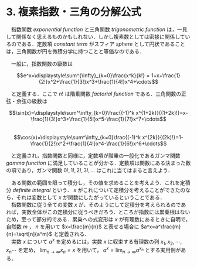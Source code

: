 # 3. 複素指数・三角の分解公式

　指数関数 *exponential function* と三角関数 *trigonometric function* は，一見して関係なく思えるものかもしれない．しかし複素数としては密接に関係しているのである．定数項 *constant term* がスフィア *sphere* として円状であることは，三角関数が円を微積分学に持つことと等価なのである．  

　一般に，指数関数の級数は  

$$e^x=\displaystyle\sum^{\infty}_{k=0}\frac{x^k}{k!} = 1+x+\frac{1}{2!}x^2+\frac{1}{3!}x^3+\frac{1}{4!}x^4+\cdots$$  

　と定義する．ここで $n!$ は階乗関数 *factorial function* である．三角関数の正弦・余弦の級数は  

$$\sin(x)=\displaystyle\sum^\infty_{k=0}\frac{(-1)^k x^{1+2k}}{(1+2k)!}=x-\frac{1}{3!}x^3+\frac{1}{5!}x^5-\frac{1}{7!}x^7+\cdots$$  
$$\cos(x)=\displaystyle\sum^\infty_{k=0}\frac{(-1)^k x^{2k}}{(2k)!}=1-\frac{1}{2!}x^2+\frac{1}{4!}x^4-\frac{1}{6!}x^6+\cdots$$  

　と定義され，指数関数と同様に，定数項が階乗の一般化であるガンマ関数 *gamma function* に満足していることが分かる．定数項は関数にある決まった数の項であり，ガンマ関数 $0!,1!,2!,3!,\ldots$ はこれに当てはまると言えよう．  

　ある関数の範囲を限って積分し，その値を求めることを考えよう．これを定積分 *definite integral* という． $x$ がこれについて定積分を考えることができたのなら，それは変数として $x$ が関数にしたがっているということである．  
　指数関数に従う全ての変数 $x$ が、そのようにして定積分を考えられるのであれば，実数全体がこの定積分に従うべきだろう．ところが指数には累乗根はないため，至って部分的である．累乗への式変形は $x$ が有理数にあるときに自明で，自然数 $m$ ， $n$ を用いて $x=\frac{m}{n}$ と表せる場合に $a^x=a^\frac{m}{n}=\sqrt[n]{a^m}$ と定義される．  
　実数 $x$ について $a^x$ を定めるには，実数 $x$ に収束する有理数の列 $x_1, x_2, \cdots, x_n\cdots$ を定め， $\displaystyle\lim_{n\to\infty}x_n=x$ を用いて， $a^x=\displaystyle\lim_{n\to\infty}a^{x_n}$ とする実用例がある．  
 
